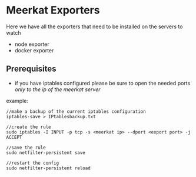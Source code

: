 # Meerkat Exporters

Here we have all the exporters that need to be installed on the servers to watch

- node exporter
- docker exporter

## Prerequisites

- if you have iptables configured please be sure to open the needed ports *only to the ip of the meerkat server*

example:
```
//make a backup of the current iptables configuration
iptables-save > IPtablesbackup.txt

//create the rule
sudo iptables -I INPUT -p tcp -s <meerkat ip> --dport <export port> -j ACCEPT

//save the rule
sudo netfilter-persistent save

//restart the config
sudo netfilter-persistent reload
```